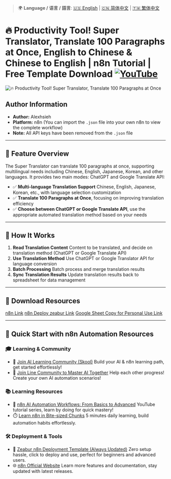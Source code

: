 > 🌍 **Language / 语言 / 語言**: [🇺🇸 English](./readme-en.md) | [🇨🇳 简体中文](./readme-cn.md) | [🇹🇼 繁体中文](./readme.md)

# 🔥 Productivity Tool! Super Translator, Translate 100 Paragraphs at Once, English to Chinese & Chinese to English | n8n Tutorial | Free Template Download [![YouTube](https://img.shields.io/badge/Watch%20on-YouTube-red?logo=youtube)](https://youtu.be/LtCnZTV3cgs)

![🔥 Productivity Tool! Super Translator, Translate 100 Paragraphs at Once](https://github.com/qwedsazxc78/ai-automation-n8n/blob/main/n8n/7-super-translator-100-batch/cover.png?raw=true)

## Author Information

* **Author:** Alexhsieh
* **Platform:** n8n (You can import the `.json` file into your own n8n to view the complete workflow)
* **Note:** All API keys have been removed from the `.json` file

---

## 📌 Feature Overview

The Super Translator can translate 100 paragraphs at once, supporting multilingual needs including Chinese, English, Japanese, Korean, and other languages.
It provides two main modes: ChatGPT and Google Translate API:

* ✅ **Multi-language Translation Support** Chinese, English, Japanese, Korean, etc., with language selection customization
* ✅ **Translate 100 Paragraphs at Once**, focusing on improving translation efficiency
* ✅ **Choose between ChatGPT or Google Translate API**, use the appropriate automated translation method based on your needs

---

## 🔧 How It Works

1. **Read Translation Content** Content to be translated, and decide on translation method (ChatGPT or Google Translate API)
2. **Use Translation Method** Use ChatGPT or Google Translator API for language conversion
3. **Batch Processing** Batch process and merge translation results
4. **Sync Translation Results** Update translation results back to spreadsheet for data management

---

## 🚀 Download Resources

[n8n Link](https://n8n.io/)
[n8n Deploy zeabur Link](https://zeabur.com/referral?referralCode=qwedsazxc78)
[Google Sheet Copy for Personal Use Link](https://docs.google.com/spreadsheets/d/1Gvk792yOVVI4UHTb6eahPv2IQ8FR1mO8MjIG-8ZzT7Y/edit?usp=sharing)

---

## 🚀 Quick Start with n8n Automation Resources

### 🎓 Learning & Community

* 🔗 [Join AI Learning Community (Skool)](https://www.skool.com/ai-brain-alex/about?ref=5dde9b20e8e7432aa9a01df6e89685f4)
  Build your AI & n8n learning path, get started effortlessly!
* 🔗 [Join Line Community to Master AI Together](https://line.me/ti/g2/ZypIgLSzVPweRBgBqKvaRU10WEmnotuZOr7Lpg)
  Help each other progress! Create your own AI automation scenarios!

### 📚 Learning Resources

* 🎥 [n8n AI Automation Workflows: From Basics to Advanced](https://youtube.com/playlist?list=PLUf88uk7T54I83MBdbuXgUuA8rVklF4FA&si=wHsQw8YJu-erSdLd)
  YouTube tutorial series, learn by doing for quick mastery!
* ⏱️ [Learn n8n in Bite-sized Chunks](https://youtube.com/playlist?list=PLUf88uk7T54Iv6LV2NFgdTghaX2cPhtgH&si=G3gj2qn179ZFUqAZ)
  5 minutes daily learning, build automation habits effortlessly.

### 🛠️ Deployment & Tools

* 🧩 [Zeabur n8n Deployment Template (Always Updated)](https://zeabur.com/zh-TW/templates/0TUVZ7?referralDesktop=qwedsazxc78)
  Zero setup hassle, click to deploy and use, perfect for beginners and advanced users.
* 🌐 [n8n Official Website](https://n8n.io/)
  Learn more features and documentation, stay updated with latest releases.
